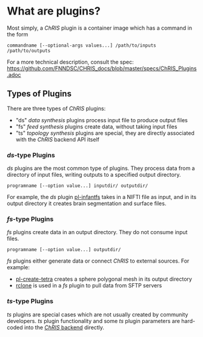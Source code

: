 # What are plugins?

Most simply, a _ChRIS_ plugin is a container image which has a command in the form

```shell
commandname [--optional-args values...] /path/to/inputs /path/to/outputs
```

For a more technical description, consult the spec:
https://github.com/FNNDSC/CHRIS_docs/blob/master/specs/ChRIS_Plugins.adoc

## Types of Plugins

There are three types of _ChRIS_ plugins:

- "ds" _data synthesis_ plugins process input file to produce output files
- "fs" _feed synthesis_ plugins create data, without taking input files
- "ts" _topology synthesis_ plugins are special, they are directly associated with the _ChRIS_ backend API itself

### _ds_-type Plugins

_ds_ plugins are the most common type of plugins. They process data from a directory of input files,
writing outputs to a specified output directory.

```shell
programname [--option value...] inputdir/ outputdir/
```

For example, the _ds_ plugin [pl-infantfs](https://github.com/FNNDSC/pl-infantfs)
takes in a NIFTI file as input, and in its output directory it creates brain segmentation and surface files.

### _fs_-type Plugins

_fs_ plugins create data in an output directory. They do not consume input files.

```shell
programname [--option value...] outputdir/
```

_fs_ plugins either generate data or connect _ChRIS_ to external sources. For example:

- [pl-create-tetra](https://github.com/FNNDSC/pl-create_tetra) creates a sphere polygonal mesh in its output directory
- [rclone](https://github.com/FNNDSC/pl-rclone-copy-template) is used in a _fs_ plugin to pull data from SFTP servers

### _ts_-type Plugins

_ts_ plugins are special cases which are not usually created by community developers.
_ts_ plugin functionality and some _ts_ plugin parameters are hard-coded into the
[_ChRIS_ backend](https://github.com/FNNDSC/ChRIS_ultron_backEnd) directly.
